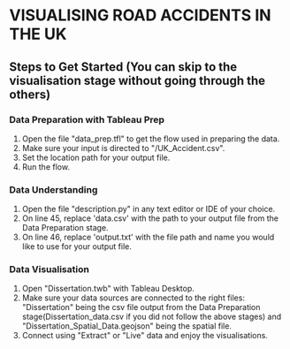 # VISUALISING ROAD ACCIDENTS IN THE UK
## Steps to Get Started (You can skip to the visualisation stage without going through the others)
### Data Preparation with Tableau Prep
1. Open the file "data_prep.tfl" to get the flow used in preparing the data.
2. Make sure your input is directed to "/UK_Accident.csv".
3. Set the location path for your output file.
4. Run the flow.

### Data Understanding
1. Open the file "description.py" in any text editor or IDE of your choice.
2. On line 45, replace 'data.csv' with the path to your output file from the Data Preparation stage.
3. On line 46, replace 'output.txt' with the file path and name you would like to use for your output file.

### Data Visualisation
1. Open "Dissertation.twb" with Tableau Desktop.
2. Make sure your data sources are connected to the right files: "Dissertation" being the csv file output from the Data Preparation stage(Dissertation_data.csv if you did not follow the above stages) and "Dissertation_Spatial_Data.geojson" being the spatial file.
3. Connect using "Extract" or "Live" data and enjoy the visualisations.

